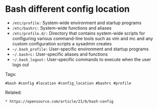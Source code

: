 # Bash different config location

* `/etc/profile:` System-wide environment and startup programs
* `/etc/bashrc:` System-wide functions and aliases
* `/etc/profile.d/:` Directory that contains system-wide scripts for configuring various command-line tools such as vim and mc and any custom configuration scripts a sysadmin creates
* `~/.bash_profile:` User-specific environment and startup programs
* `~/.bashrc:` User-specific aliases and functions
* `~/.bash_logout:` User-specific commands to execute when the user logs out

Tags:
```
#bash #config #location #config_location #bashrc #profile
```

Related:
```
* https://opensource.com/article/21/6/bash-config
```

